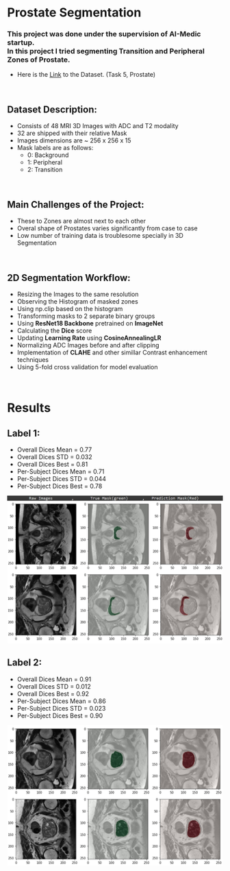 # Prostate Segmentation

<h3>This project was done under the supervision of <b>AI-Medic</b> startup.<br/>
In this project I tried segmenting <b>Transition</b> and <b>Peripheral</b> Zones of Prostate.</h3>


- Here is the [Link][medicaldecathlon] to the Dataset. (Task 5, Prostate)

[medicaldecathlon]: http://medicaldecathlon.com/
<br/>

## Dataset Description:
- Consists of 48 MRI 3D Images with ADC and T2 modality
- 32 are shipped with their relative Mask
- Images dimensions are ~ 256 x 256 x 15
- Mask labels are as follows:
  - 0: Background
  - 1: Peripheral
  - 2: Transition

<br/>

## Main Challenges of the Project:
- These to Zones are almost next to each other
- Overal shape of Prostates varies significantly from case to case
- Low number of training data is troublesome specially in 3D Segmentation

<br/>

## 2D Segmentation Workflow:
- Resizing the Images to the same resolution
- Observing the Histogram of masked zones
- Using np.clip based on the histogram
- Transforming masks to 2 separate binary groups
- Using <b>ResNet18 Backbone</b> pretrained on <b>ImageNet</b>
- Calculating the <b>Dice</b> score
- Updating <b>Learning Rate</b> using <b>CosineAnnealingLR</b>
- Normalizing ADC Images before and after clipping
- Implementation of <b>CLAHE</b> and other simillar Contrast enhancement techniques
- Using 5-fold cross validation for model evaluation

<br/>

# Results

## Label 1: 
- Overall Dices Mean = 0.77
- Overall Dices STD = 0.032
- Overall Dices Best = 0.81
- Per-Subject Dices Mean = 0.71
- Per-Subject Dices STD = 0.044
- Per-Subject Dices Best = 0.78

![Label 1](https://github.com/HomayoonAlimohammadi/Prostate-Segmentation/blob/main/Results/Label-1.jpg?raw=true)


## Label 2: 
- Overall Dices Mean = 0.91
- Overall Dices STD = 0.012
- Overall Dices Best = 0.92
- Per-Subject Dices Mean = 0.86
- Per-Subject Dices STD = 0.023
- Per-Subject Dices Best = 0.90


![Label 2](https://github.com/HomayoonAlimohammadi/Prostate-Segmentation/blob/main/Results/Label-2.jpg?raw=true)


